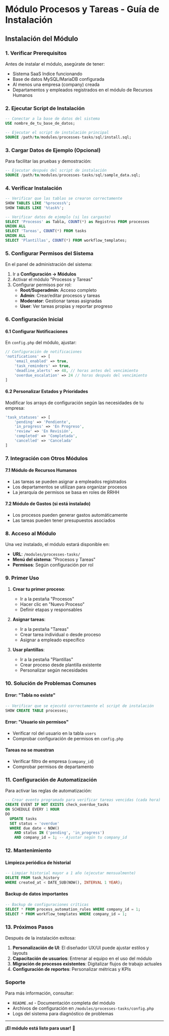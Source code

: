 # Módulo Procesos y Tareas - Guía de Instalación

## Instalación del Módulo

### 1. Verificar Prerequisitos

Antes de instalar el módulo, asegúrate de tener:

- Sistema SaaS Indice funcionando
- Base de datos MySQL/MariaDB configurada
- Al menos una empresa (company) creada
- Departamentos y empleados registrados en el módulo de Recursos Humanos

### 2. Ejecutar Script de Instalación

```sql
-- Conectar a la base de datos del sistema
USE nombre_de_tu_base_de_datos;

-- Ejecutar el script de instalación principal
SOURCE /path/to/modules/processes-tasks/sql/install.sql;
```

### 3. Cargar Datos de Ejemplo (Opcional)

Para facilitar las pruebas y demostración:

```sql
-- Ejecutar después del script de instalación
SOURCE /path/to/modules/processes-tasks/sql/sample_data.sql;
```

### 4. Verificar Instalación

```sql
-- Verificar que las tablas se crearon correctamente
SHOW TABLES LIKE '%process%';
SHOW TABLES LIKE '%task%';

-- Verificar datos de ejemplo (si los cargaste)
SELECT 'Procesos' as Tabla, COUNT(*) as Registros FROM processes
UNION ALL
SELECT 'Tareas', COUNT(*) FROM tasks
UNION ALL
SELECT 'Plantillas', COUNT(*) FROM workflow_templates;
```

### 5. Configurar Permisos del Sistema

En el panel de administración del sistema:

1. Ir a **Configuración → Módulos**
2. Activar el módulo "Procesos y Tareas"
3. Configurar permisos por rol:
   - **Root/Superadmin**: Acceso completo
   - **Admin**: Crear/editar procesos y tareas
   - **Moderator**: Gestionar tareas asignadas
   - **User**: Ver tareas propias y reportar progreso

### 6. Configuración Inicial

#### 6.1 Configurar Notificaciones

En `config.php` del módulo, ajustar:

```php
// Configuración de notificaciones
'notifications' => [
    'email_enabled' => true,
    'task_reminders' => true,
    'deadline_alerts' => 48, // horas antes del vencimiento
    'overdue_escalation' => 24 // horas después del vencimiento
]
```

#### 6.2 Personalizar Estados y Prioridades

Modificar los arrays de configuración según las necesidades de tu empresa:

```php
'task_statuses' => [
    'pending' => 'Pendiente',
    'in_progress' => 'En Progreso', 
    'review' => 'En Revisión',
    'completed' => 'Completada',
    'cancelled' => 'Cancelada'
]
```

### 7. Integración con Otros Módulos

#### 7.1 Módulo de Recursos Humanos
- Las tareas se pueden asignar a empleados registrados
- Los departamentos se utilizan para organizar procesos
- La jerarquía de permisos se basa en roles de RRHH

#### 7.2 Módulo de Gastos (si está instalado)
- Los procesos pueden generar gastos automáticamente
- Las tareas pueden tener presupuestos asociados

### 8. Acceso al Módulo

Una vez instalado, el módulo estará disponible en:

- **URL**: `/modules/processes-tasks/`
- **Menú del sistema**: "Procesos y Tareas"
- **Permisos**: Según configuración por rol

### 9. Primer Uso

1. **Crear tu primer proceso**:
   - Ir a la pestaña "Procesos"
   - Hacer clic en "Nuevo Proceso"
   - Definir etapas y responsables

2. **Asignar tareas**:
   - Ir a la pestaña "Tareas"
   - Crear tarea individual o desde proceso
   - Asignar a empleado específico

3. **Usar plantillas**:
   - Ir a la pestaña "Plantillas"
   - Crear proceso desde plantilla existente
   - Personalizar según necesidades

### 10. Solución de Problemas Comunes

#### Error: "Tabla no existe"
```sql
-- Verificar que se ejecutó correctamente el script de instalación
SHOW CREATE TABLE processes;
```

#### Error: "Usuario sin permisos"
- Verificar rol del usuario en la tabla `users`
- Comprobar configuración de permisos en `config.php`

#### Tareas no se muestran
- Verificar filtro de empresa (`company_id`)
- Comprobar permisos de departamento

### 11. Configuración de Automatización

Para activar las reglas de automatización:

```sql
-- Crear evento programado para verificar tareas vencidas (cada hora)
CREATE EVENT IF NOT EXISTS check_overdue_tasks
ON SCHEDULE EVERY 1 HOUR
DO
  UPDATE tasks 
  SET status = 'overdue' 
  WHERE due_date < NOW() 
    AND status IN ('pending', 'in_progress')
    AND company_id = 1; -- Ajustar según tu company_id
```

### 12. Mantenimiento

#### Limpieza periódica de historial
```sql
-- Limpiar historial mayor a 1 año (ejecutar mensualmente)
DELETE FROM task_history 
WHERE created_at < DATE_SUB(NOW(), INTERVAL 1 YEAR);
```

#### Backup de datos importantes
```sql
-- Backup de configuraciones críticas
SELECT * FROM process_automation_rules WHERE company_id = 1;
SELECT * FROM workflow_templates WHERE company_id = 1;
```

### 13. Próximos Pasos

Después de la instalación exitosa:

1. **Personalización de UI**: El diseñador UX/UI puede ajustar estilos y layouts
2. **Capacitación de usuarios**: Entrenar al equipo en el uso del módulo
3. **Migración de procesos existentes**: Digitalizar flujos de trabajo actuales
4. **Configuración de reportes**: Personalizar métricas y KPIs

### Soporte

Para más información, consultar:
- `README.md` - Documentación completa del módulo
- Archivos de configuración en `/modules/processes-tasks/config.php`
- Logs del sistema para diagnóstico de problemas

---

**¡El módulo está listo para usar!** 🚀
